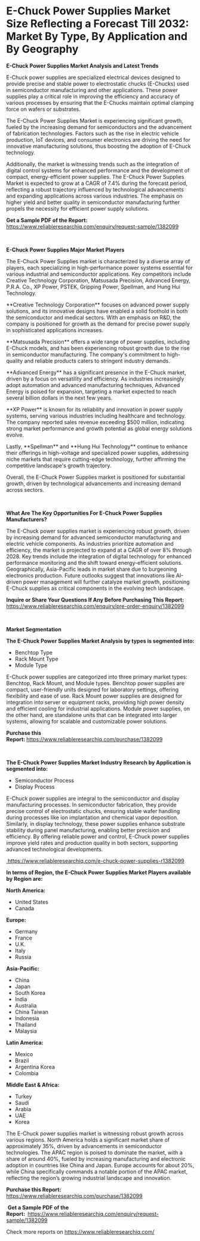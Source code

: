 <p><h1>E-Chuck Power Supplies Market Size Reflecting a Forecast Till 2032: Market By Type, By Application and By Geography</h1></p><p><strong>E-Chuck Power Supplies Market Analysis and Latest Trends</strong></p>
<p><p>E-Chuck power supplies are specialized electrical devices designed to provide precise and stable power to electrostatic chucks (E-Chucks) used in semiconductor manufacturing and other applications. These power supplies play a critical role in improving the efficiency and accuracy of various processes by ensuring that the E-Chucks maintain optimal clamping force on wafers or substrates.</p><p>The E-Chuck Power Supplies Market is experiencing significant growth, fueled by the increasing demand for semiconductors and the advancement of fabrication technologies. Factors such as the rise in electric vehicle production, IoT devices, and consumer electronics are driving the need for innovative manufacturing solutions, thus boosting the adoption of E-Chuck technology.</p><p>Additionally, the market is witnessing trends such as the integration of digital control systems for enhanced performance and the development of compact, energy-efficient power supplies. The E-Chuck Power Supplies Market is expected to grow at a CAGR of 7.4% during the forecast period, reflecting a robust trajectory influenced by technological advancements and expanding applications across various industries. The emphasis on higher yield and better quality in semiconductor manufacturing further propels the necessity for efficient power supply solutions.</p></p>
<p><strong>Get a Sample PDF of the Report:&nbsp;</strong> <a href="https://www.reliableresearchiq.com/enquiry/request-sample/1382099?utm_campaign=2769&utm_medium=2&utm_source=Github&utm_content=ia&utm_term=24022025&utm_id=e-chuck-power-supplies">https://www.reliableresearchiq.com/enquiry/request-sample/1382099</a></p>
<p>&nbsp;</p>
<p><strong>E-Chuck Power Supplies Major Market Players</strong></p>
<p><p>The E-Chuck Power Supplies market is characterized by a diverse array of players, each specializing in high-performance power systems essential for various industrial and semiconductor applications. Key competitors include Creative Technology Corporation, Matsusada Precision, Advanced Energy, P.R.A. Co., XP Power, PSTEK, Gripping Power, Spellman, and Hung Hui Technology.</p><p>**Creative Technology Corporation** focuses on advanced power supply solutions, and its innovative designs have enabled a solid foothold in both the semiconductor and medical sectors. With an emphasis on R&D, the company is positioned for growth as the demand for precise power supply in sophisticated applications increases.</p><p>**Matsusada Precision** offers a wide range of power supplies, including E-Chuck models, and has been experiencing robust growth due to the rise in semiconductor manufacturing. The company's commitment to high-quality and reliable products caters to stringent industry demands.</p><p>**Advanced Energy** has a significant presence in the E-Chuck market, driven by a focus on versatility and efficiency. As industries increasingly adopt automation and advanced manufacturing techniques, Advanced Energy is poised for expansion, targeting a market expected to reach several billion dollars in the next few years.</p><p>**XP Power** is known for its reliability and innovation in power supply systems, serving various industries including healthcare and technology. The company reported sales revenue exceeding $500 million, indicating strong market performance and growth potential as global energy solutions evolve.</p><p>Lastly, **Spellman** and **Hung Hui Technology** continue to enhance their offerings in high-voltage and specialized power supplies, addressing niche markets that require cutting-edge technology, further affirming the competitive landscape's growth trajectory.</p><p>Overall, the E-Chuck Power Supplies market is positioned for substantial growth, driven by technological advancements and increasing demand across sectors.</p></p>
<p>&nbsp;</p>
<p><strong>What Are The Key Opportunities For E-Chuck Power Supplies Manufacturers?</strong></p>
<p><p>The E-Chuck power supplies market is experiencing robust growth, driven by increasing demand for advanced semiconductor manufacturing and electric vehicle components. As industries prioritize automation and efficiency, the market is projected to expand at a CAGR of over 8% through 2028. Key trends include the integration of digital technology for enhanced performance monitoring and the shift toward energy-efficient solutions. Geographically, Asia-Pacific leads in market share due to burgeoning electronics production. Future outlooks suggest that innovations like AI-driven power management will further catalyze market growth, positioning E-Chuck supplies as critical components in the evolving tech landscape.</p></p>
<p><strong>Inquire or Share Your Questions If Any Before Purchasing This Report:</strong> <a href="https://www.reliableresearchiq.com/enquiry/pre-order-enquiry/1382099?utm_campaign=2769&utm_medium=2&utm_source=Github&utm_content=ia&utm_term=24022025&utm_id=e-chuck-power-supplies">https://www.reliableresearchiq.com/enquiry/pre-order-enquiry/1382099</a></p>
<p>&nbsp;</p>
<p><strong>Market Segmentation</strong></p>
<p><strong>The E-Chuck Power Supplies Market Analysis by types is segmented into:</strong></p>
<p><ul><li>Benchtop Type</li><li>Rack Mount Type</li><li>Module Type</li></ul></p>
<p><p>E-Chuck power supplies are categorized into three primary market types: Benchtop, Rack Mount, and Module types. Benchtop power supplies are compact, user-friendly units designed for laboratory settings, offering flexibility and ease of use. Rack Mount power supplies are designed for integration into server or equipment racks, providing high power density and efficient cooling for industrial applications. Module power supplies, on the other hand, are standalone units that can be integrated into larger systems, allowing for scalable and customizable power solutions.</p></p>
<p><strong>Purchase this Report:&nbsp;</strong><a href="https://www.reliableresearchiq.com/purchase/1382099?utm_campaign=2769&utm_medium=2&utm_source=Github&utm_content=ia&utm_term=24022025&utm_id=e-chuck-power-supplies">https://www.reliableresearchiq.com/purchase/1382099</a></p>
<p>&nbsp;</p>
<p><strong>The E-Chuck Power Supplies Market Industry Research by Application is segmented into:</strong></p>
<p><ul><li>Semiconductor Process</li><li>Display Process</li></ul></p>
<p><p>E-Chuck power supplies are integral to the semiconductor and display manufacturing processes. In semiconductor fabrication, they provide precise control of electrostatic chucks, ensuring stable wafer handling during processes like ion implantation and chemical vapor deposition. Similarly, in display technology, these power supplies enhance substrate stability during panel manufacturing, enabling better precision and efficiency. By offering reliable power and control, E-Chuck power supplies improve yield rates and production quality in both sectors, supporting advanced technological developments.</p></p>
<p><a href="https://www.reliableresearchiq.com/e-chuck-power-supplies-r1382099?utm_campaign=2769&utm_medium=2&utm_source=Github&utm_content=ia&utm_term=24022025&utm_id=e-chuck-power-supplies">&nbsp;https://www.reliableresearchiq.com/e-chuck-power-supplies-r1382099</a></p>
<p><strong>In terms of Region, the E-Chuck Power Supplies Market Players available by Region are:</strong></p>
<p>
    <p> <strong> North America: </strong>
        <ul>
            <li>United States</li>
            <li>Canada</li>
        </ul>
        </p> 
    <p> <strong> Europe: </strong>
        <ul>
            <li>Germany</li>
            <li>France</li>
            <li>U.K.</li>
            <li>Italy</li>
            <li>Russia</li>
        </ul>
        </p> 
    <p> <strong> Asia-Pacific: </strong>
        <ul>
            <li>China</li>
            <li>Japan</li>
            <li>South Korea</li>
            <li>India</li>
            <li>Australia</li>
            <li>China Taiwan</li>
            <li>Indonesia</li>
            <li>Thailand</li>
            <li>Malaysia</li>
        </ul>
        </p> 
    <p> <strong> Latin America: </strong>
        <ul>
            <li>Mexico</li>
            <li>Brazil</li>
            <li>Argentina Korea</li>
            <li>Colombia</li>
        </ul>
        </p> 
    <p> <strong> Middle East & Africa: </strong>
        <ul>
            <li>Turkey</li>
            <li>Saudi</li>
            <li>Arabia</li>
            <li>UAE</li>
            <li>Korea</li>
        </ul>
    </p>
    </p>
<p><p>The E-Chuck power supplies market is witnessing robust growth across various regions. North America holds a significant market share of approximately 35%, driven by advancements in semiconductor technologies. The APAC region is poised to dominate the market, with a share of around 40%, fueled by increasing manufacturing and electronic adoption in countries like China and Japan. Europe accounts for about 20%, while China specifically commands a notable portion of the APAC market, reflecting the region’s growing industrial landscape and innovation.</p></p>
<p><strong>Purchase this Report: </strong><a href="https://www.reliableresearchiq.com/purchase/1382099?utm_campaign=2769&utm_medium=2&utm_source=Github&utm_content=ia&utm_term=24022025&utm_id=e-chuck-power-supplies">https://www.reliableresearchiq.com/purchase/1382099</a></p>
<p>&nbsp;<strong>Get a Sample PDF of the Report:&nbsp;&nbsp;</strong><a href="https://www.reliableresearchiq.com/enquiry/request-sample/1382099?utm_campaign=2769&utm_medium=2&utm_source=Github&utm_content=ia&utm_term=24022025&utm_id=e-chuck-power-supplies">https://www.reliableresearchiq.com/enquiry/request-sample/1382099</a></p>
<p><strong></strong></p>
<p>Check more reports on <a href="https://www.reliableresearchiq.com/?utm_campaign=2769&utm_medium=2&utm_source=Github&utm_content=ia&utm_term=24022025&utm_id=e-chuck-power-supplies">https://www.reliableresearchiq.com/</a></p>